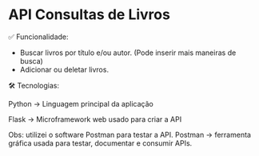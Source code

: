 # API Consultas de Livros 

✅ Funcionalidade: 
- Buscar livros por título e/ou autor. (Pode inserir mais maneiras de busca)
- Adicionar ou deletar livros.

🛠️ Tecnologias:

Python ->	Linguagem principal da aplicação

Flask -> Microframework web usado para criar a API

Obs: utilizei o software Postman para testar a API. 
Postman -> ferramenta gráfica usada para testar, documentar e consumir APIs.
